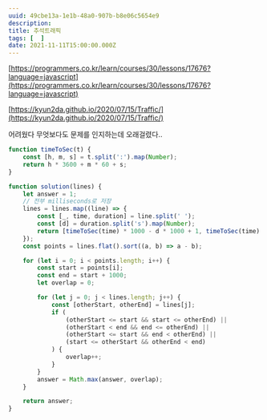 ```yaml
---
uuid: 49cbe13a-1e1b-48a0-907b-b8e06c5654e9
description: 
title: 추석트래픽
tags: [  ]
date: 2021-11-11T15:00:00.000Z
---
```








[https://programmers.co.kr/learn/courses/30/lessons/17676?language=javascript](https://programmers.co.kr/learn/courses/30/lessons/17676?language=javascript)

[https://kyun2da.github.io/2020/07/15/Traffic/](https://kyun2da.github.io/2020/07/15/Traffic/)

어려웠다 무엇보다도 문제를 인지하는데 오래걸렸다..

```jsx
function timeToSec(t) {
    const [h, m, s] = t.split(':').map(Number);
    return h * 3600 + m * 60 + s;
}

function solution(lines) {
    let answer = 1;
    // 전부 milliseconds로 저장
    lines = lines.map((line) => {
        const [_, time, duration] = line.split(' ');
        const [d] = duration.split('s').map(Number);
        return [timeToSec(time) * 1000 - d * 1000 + 1, timeToSec(time) * 1000];
    });
    const points = lines.flat().sort((a, b) => a - b);

    for (let i = 0; i < points.length; i++) {
        const start = points[i];
        const end = start + 1000;
        let overlap = 0;

        for (let j = 0; j < lines.length; j++) {
            const [otherStart, otherEnd] = lines[j];
            if (
                (otherStart <= start && start <= otherEnd) ||
                (otherStart < end && end <= otherEnd) ||
                (otherStart <= start && end < otherEnd) ||
                (start <= otherStart && otherEnd < end)
            ) {
                overlap++;
            }
        }
        answer = Math.max(answer, overlap);
    }

    return answer;
}
```